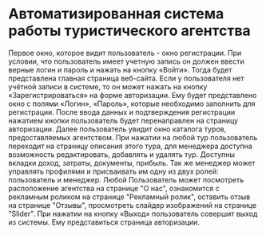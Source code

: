 # Автоматизированная система работы туристического агентства
Первое окно, которое видит пользователь - окно регистрации. При условии, что пользователь имеет учетную запись он должен ввести верные логин и пароль и нажать на кнопку «Войти». Тогда будет представлена главная страница веб-сайта. Если у пользователя нет учётной записи в системе, то он может нажать на кнопку «Зарегистрироваться» на форме авторизации. Ему будет представлено окно с полями «Логин», «Пароль», которые необходимо заполнить для регистрации. После ввода данных и подтверждения регистрации нажатием кнопки пользователь будет перенаправлен на страницу авторизации.
Далее пользователь увидит окно каталога туров, предоставляемых агентством. 
При нажатии на любой тур пользователь переходит на страницу описания этого тура, для менеджера доступна возможность редактировать, добавлять и удалять тур. Доступны вкладки доход, затраты, документы, прибыль.
Так же менеджер может управлять профилями и присваивать им одну из двух ролей: пользователь и менеджер.
Любой Пользователь может посмотреть расположение агентства на странице "О нас", ознакомится с рекламным роликом на странице "Рекламный ролик", оставить отзыв на странице "Отзывы", просмотреть слайдер изображений на странице "Slider".
При нажатии на кнопку «Выход» пользователь совершит выход из системы. Ему представиться страница авторизации.
